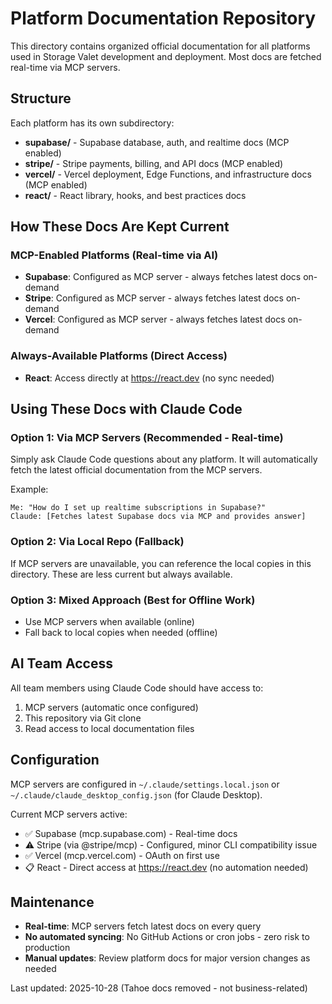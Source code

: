 # Platform Documentation Repository

This directory contains organized official documentation for all platforms used in Storage Valet development and deployment. Most docs are fetched real-time via MCP servers.

## Structure

Each platform has its own subdirectory:

- **supabase/** - Supabase database, auth, and realtime docs (MCP enabled)
- **stripe/** - Stripe payments, billing, and API docs (MCP enabled)
- **vercel/** - Vercel deployment, Edge Functions, and infrastructure docs (MCP enabled)
- **react/** - React library, hooks, and best practices docs

## How These Docs Are Kept Current

### MCP-Enabled Platforms (Real-time via AI)
- **Supabase**: Configured as MCP server - always fetches latest docs on-demand
- **Stripe**: Configured as MCP server - always fetches latest docs on-demand
- **Vercel**: Configured as MCP server - always fetches latest docs on-demand

### Always-Available Platforms (Direct Access)
- **React**: Access directly at https://react.dev (no sync needed)

## Using These Docs with Claude Code

### Option 1: Via MCP Servers (Recommended - Real-time)
Simply ask Claude Code questions about any platform. It will automatically fetch the latest official documentation from the MCP servers.

Example:
```
Me: "How do I set up realtime subscriptions in Supabase?"
Claude: [Fetches latest Supabase docs via MCP and provides answer]
```

### Option 2: Via Local Repo (Fallback)
If MCP servers are unavailable, you can reference the local copies in this directory. These are less current but always available.

### Option 3: Mixed Approach (Best for Offline Work)
- Use MCP servers when available (online)
- Fall back to local copies when needed (offline)

## AI Team Access

All team members using Claude Code should have access to:
1. MCP servers (automatic once configured)
2. This repository via Git clone
3. Read access to local documentation files

## Configuration

MCP servers are configured in `~/.claude/settings.local.json` or `~/.claude/claude_desktop_config.json` (for Claude Desktop).

Current MCP servers active:
- ✅ Supabase (mcp.supabase.com) - Real-time docs
- ⚠️ Stripe (via @stripe/mcp) - Configured, minor CLI compatibility issue
- ✅ Vercel (mcp.vercel.com) - OAuth on first use
- 📋 React - Direct access at https://react.dev (no automation needed)

## Maintenance

- **Real-time**: MCP servers fetch latest docs on every query
- **No automated syncing**: No GitHub Actions or cron jobs - zero risk to production
- **Manual updates**: Review platform docs for major version changes as needed

Last updated: 2025-10-28 (Tahoe docs removed - not business-related)
